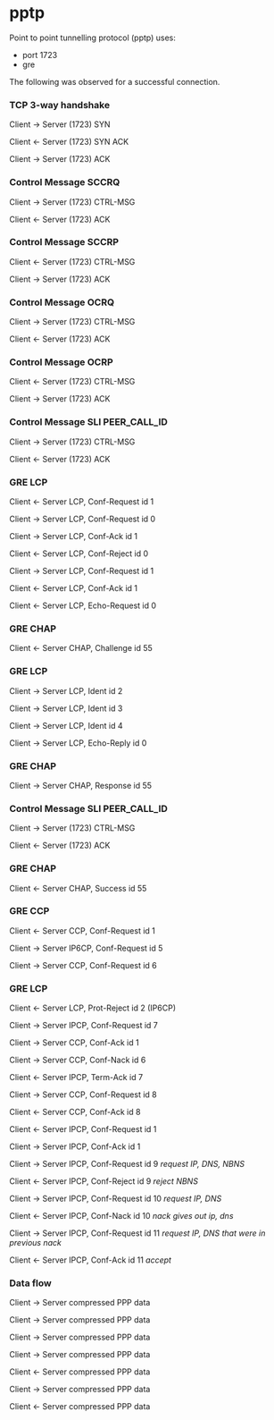 # pptp

Point to point tunnelling protocol (pptp) uses:

 - port 1723
 - gre

The following was observed for a successful connection.


### TCP 3-way handshake
Client -> Server (1723) SYN

Client <- Server (1723) SYN ACK

Client -> Server (1723) ACK

### Control Message SCCRQ
Client -> Server (1723) CTRL-MSG

Client <- Server (1723)  ACK

### Control Message SCCRP
Client <- Server (1723) CTRL-MSG

Client -> Server (1723)  ACK

### Control Message OCRQ
Client -> Server (1723) CTRL-MSG

Client <- Server (1723) ACK

### Control Message OCRP
Client <- Server (1723) CTRL-MSG

Client -> Server (1723)  ACK

### Control Message SLI PEER_CALL_ID
Client -> Server (1723) CTRL-MSG

Client <- Server (1723) ACK


### GRE LCP
Client <- Server LCP, Conf-Request id 1

Client -> Server LCP, Conf-Request id 0

Client -> Server LCP, Conf-Ack id 1

Client <- Server LCP, Conf-Reject id 0

Client -> Server LCP, Conf-Request id 1

Client <- Server LCP, Conf-Ack id 1

Client <- Server LCP, Echo-Request id 0

### GRE CHAP
Client <- Server CHAP, Challenge id 55

### GRE LCP
Client -> Server LCP, Ident id 2

Client -> Server LCP, Ident id 3

Client -> Server LCP, Ident id 4

Client -> Server LCP, Echo-Reply id 0

### GRE CHAP
Client -> Server CHAP, Response id 55

### Control Message SLI PEER_CALL_ID
Client -> Server (1723) CTRL-MSG

Client <- Server (1723) ACK

### GRE CHAP
Client <- Server CHAP, Success id 55

### GRE CCP
Client <- Server CCP, Conf-Request id 1

Client -> Server IP6CP, Conf-Request id 5

Client -> Server CCP, Conf-Request id 6


### GRE LCP
Client <- Server LCP, Prot-Reject id 2 (IP6CP)

Client -> Server IPCP, Conf-Request id 7

Client -> Server CCP, Conf-Ack id 1

Client -> Server CCP, Conf-Nack id 6

Client <- Server IPCP, Term-Ack id 7

Client -> Server CCP, Conf-Request id 8

Client <- Server CCP, Conf-Ack id 8

Client <- Server IPCP, Conf-Request id 1

Client -> Server IPCP, Conf-Ack id 1

Client -> Server IPCP, Conf-Request id 9 *request IP, DNS, NBNS*

Client <- Server IPCP, Conf-Reject id 9  *reject NBNS*

Client -> Server IPCP, Conf-Request id 10 *request IP, DNS*

Client <- Server IPCP, Conf-Nack id 10 *nack gives out ip, dns*

Client -> Server IPCP, Conf-Request id 11 *request IP, DNS that were in previous nack*

Client <- Server IPCP, Conf-Ack id 11 *accept*


### Data flow
Client -> Server compressed PPP data

Client -> Server compressed PPP data

Client -> Server compressed PPP data

Client -> Server compressed PPP data

Client <- Server compressed PPP data

Client -> Server compressed PPP data

Client <- Server compressed PPP data



